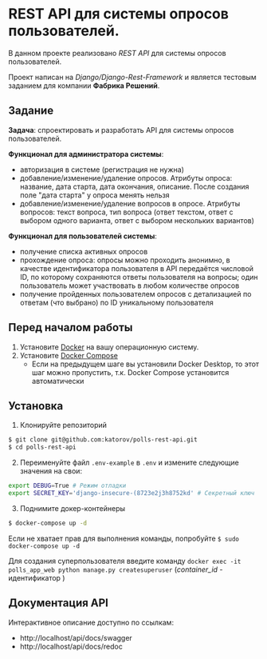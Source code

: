 # REST API для системы опросов пользователей.

В данном проекте реализовано *REST API* для системы опросов пользователей.

Проект написан на *Django/Django-Rest-Framework* и является тестовым заданием для компании **Фабрика Решений**.

## Задание

**Задача**: спроектировать и разработать API для системы опросов пользователей.

**Функционал для администратора системы**:

- авторизация в системе (регистрация не нужна)
- добавление/изменение/удаление опросов. Атрибуты опроса: название, дата старта, дата окончания, описание. После создания поле "дата старта" у опроса менять нельзя
- добавление/изменение/удаление вопросов в опросе. Атрибуты вопросов: текст вопроса, тип вопроса (ответ текстом, ответ с выбором одного варианта, ответ с выбором нескольких вариантов)

**Функционал для пользователей системы**:

- получение списка активных опросов
- прохождение опроса: опросы можно проходить анонимно, в качестве идентификатора пользователя в API передаётся числовой ID, по которому сохраняются ответы пользователя на вопросы; один пользователь может участвовать в любом количестве опросов
- получение пройденных пользователем опросов с детализацией по ответам (что выбрано) по ID уникальному пользователя


## Перед началом работы

1. Установите [Docker](https://www.docker.com/) на вашу операционную систему.
2. Установите [Docker Compose](https://docs.docker.com/compose)
    - Если на предыдущем шаге вы установили Docker Desktop, то этот шаг можно пропустить, т.к.
      Docker Compose установится автоматически

## Установка

1. Клонируйте репозиторий

```bash
$ git clone git@github.com:katorov/polls-rest-api.git
$ cd polls-rest-api
```

2. Переименуйте файл `.env-example` в `.env` и измените следующие значения на свои:

```bash
export DEBUG=True # Режим отладки
export SECRET_KEY='django-insecure-(8723e2j3h8752kd' # Секретный ключ
```

3. Поднимите докер-контейнеры

```bash
$ docker-compose up -d
```

Если не хватает прав для выполнения команды, попробуйте `$ sudo docker-compose up -d`

Для создания суперпользователя введите команду `docker exec -it polls_app_web python manage.py createsuperuser` (*container_id* - идентификатор )

## Документация API

Интерактивное описание доступно по ссылкам:
- http://localhost/api/docs/swagger 
- http://localhost/api/docs/redoc
